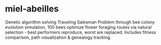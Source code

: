 # miel-abeilles
Genetic algorithm solving Traveling Salesman Problem through bee colony evolution simulation. 100 bees optimize flower foraging routes via natural selection - best performers reproduce, worst are replaced. Includes fitness comparison, path visualization &amp; genealogy tracking.
